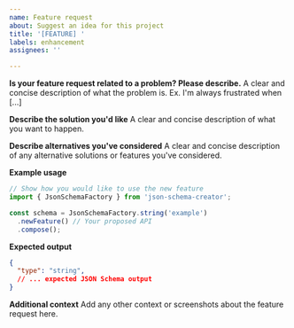 ```yaml
---
name: Feature request
about: Suggest an idea for this project
title: '[FEATURE] '
labels: enhancement
assignees: ''

---
```


**Is your feature request related to a problem? Please describe.**
A clear and concise description of what the problem is. Ex. I'm always frustrated when [...]

**Describe the solution you'd like**
A clear and concise description of what you want to happen.

**Describe alternatives you've considered**
A clear and concise description of any alternative solutions or features you've considered.

**Example usage**
```typescript
// Show how you would like to use the new feature
import { JsonSchemaFactory } from 'json-schema-creator';

const schema = JsonSchemaFactory.string('example')
  .newFeature() // Your proposed API
  .compose();
```

**Expected output**
```json
{
  "type": "string",
  // ... expected JSON Schema output
}
```

**Additional context**
Add any other context or screenshots about the feature request here. 